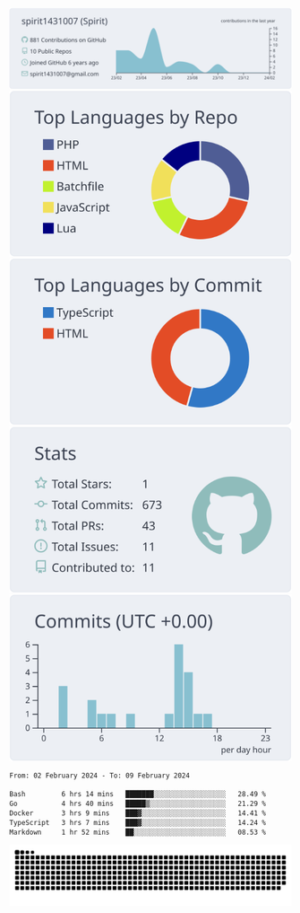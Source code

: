 [![](https://raw.githubusercontent.com/spirit1431007/spirit1431007/master/profile-summary-card-output/nord_bright/0-profile-details.svg)](https://git.io/spiritx)
[![](https://raw.githubusercontent.com/spirit1431007/spirit1431007/master/profile-summary-card-output/nord_bright/1-repos-per-language.svg)](https://git.io/spiritx) [![](https://raw.githubusercontent.com/spirit1431007/spirit1431007/master/profile-summary-card-output/nord_bright/2-most-commit-language.svg)](https://git.io/spiritx)
[![](https://raw.githubusercontent.com/spirit1431007/spirit1431007/master/profile-summary-card-output/nord_bright/3-stats.svg)](https://git.io/spiritx) [![](https://raw.githubusercontent.com/spirit1431007/spirit1431007/master/profile-summary-card-output/nord_bright/4-productive-time.svg)](https://git.io/spiritx)

<!--START_SECTION:waka-->

```txt
From: 02 February 2024 - To: 09 February 2024

Bash         6 hrs 14 mins   ███████░░░░░░░░░░░░░░░░░░   28.49 %
Go           4 hrs 40 mins   █████▒░░░░░░░░░░░░░░░░░░░   21.29 %
Docker       3 hrs 9 mins    ███▓░░░░░░░░░░░░░░░░░░░░░   14.41 %
TypeScript   3 hrs 7 mins    ███▓░░░░░░░░░░░░░░░░░░░░░   14.24 %
Markdown     1 hr 52 mins    ██░░░░░░░░░░░░░░░░░░░░░░░   08.53 %
```

<!--END_SECTION:waka-->

![contribution](https://github.com/spirit1431007/spirit1431007/blob/output/github-contribution-grid-snake.svg)
